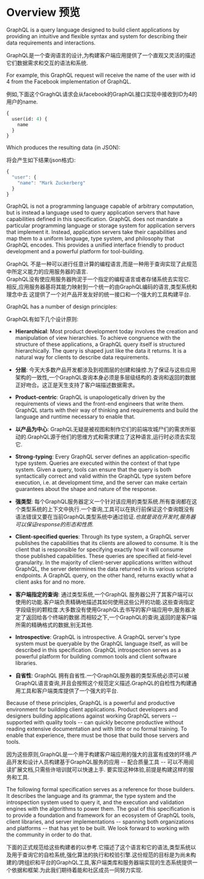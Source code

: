 
# Overview 预览

GraphQL is a query language designed to build client applications by providing
an intuitive and flexible syntax and system for describing their data
requirements and interactions.

GraphQL是一个查询语言的设计,为构建客户端应用提供了一个直观又灵活的描述它们数据需求和交互的语法和系统.

For example, this GraphQL request will receive the name of the user with id 4
from the Facebook implementation of GraphQL.

例如,下面这个GraghQL请求会从facebook的GraphQL接口实现中接收到ID为4的用户的name.

```graphql
{
  user(id: 4) {
    name
  }
}
```

Which produces the resulting data (in JSON):

将会产生如下结果(json格式):

```js
{
  "user": {
    "name": "Mark Zuckerberg"
  }
}
```

GraphQL is not a programming language capable of arbitrary computation, but is
instead a language used to query application servers that have
capabilities defined in this specification. GraphQL does not mandate a
particular programming language or storage system for application servers that
implement it. Instead, application servers take their capabilities and map them
to a uniform language, type system, and philosophy that GraphQL encodes.
This provides a unified interface friendly to product development and a powerful
platform for tool-building.

GraphQL 不是一种可以进行任意计算的编程语言,而是一种用于查询实现了此规范中所定义能力的应用服务器的语言.  
GraphQL没有使应用服务器拘泥于一个指定的编程语言或者存储系统去实现它.  
相反,应用服务器基将其能力映射到一个统一的由GraphQL编码的语言,类型系统和理念中去
这提供了一个对产品开发友好的统一接口和一个强大的工具构建平台.  

GraphQL has a number of design principles:

GraphQL有如下几个设计原则:

 * **Hierarchical**: Most product development today involves the creation and
   manipulation of view hierarchies. To achieve congruence with the structure
   of these applications, a GraphQL query itself is structured hierarchically.
   The query is shaped just like the data it returns. It is a natural
   way for clients to describe data requirements.

 * **分层**: 今天大多数产品开发都涉及到视图层的创建和操控.为了保证与这些应用架构的一致性,一个GraphQL查询本身必须是多层级结构的.查询和返回的数据正好吻合。这正是天生支持了客户端描述数据需求。

 * **Product-centric**: GraphQL is unapologetically driven by the requirements
   of views and the front-end engineers that write them. GraphQL starts with
   their way of thinking and requirements and build the language and runtime
   necessary to enable that.

 * **以产品为中心**: GraphQL无疑是被视图和制作它们的前端攻城尸们的需求所驱动的.GraphQL源于他们的思维方式和需求建立了这种语言,运行时必须去实现它.

 * **Strong-typing**: Every GraphQL server defines an application-specific
   type system. Queries are executed within the context of that type system.
   Given a query, tools can ensure that the query is both syntactically
   correct and valid within the GraphQL type system before execution, i.e. at
   development time, and the server can make certain guarantees about the shape
   and nature of the response.

 * **强类型**: 每个GraphQL服务器定义一个针对该应用的类型系统.所有查询都在这个类型系统的上下文中执行.一个查询,工具可以在执行前保证这个查询既没有语法错误又要在当前GraphQL类型系统中通过验证.*也就是说在开发时,服务器可以保证response的形态和性质.*

 * **Client-specified queries**: Through its type system, a GraphQL server
   publishes the capabilities that its clients are allowed to consume. It is
   the client that is responsible for specifying exactly how it will consume
   those published capabilities. These queries are specified at field-level
   granularity. In the majority of client-server applications written
   without GraphQL, the server determines the data returned in its various
   scripted endpoints. A GraphQL query, on the other hand, returns exactly what
   a client asks for and no more.

 * **客户端指定的查询**: 通过类型系统,一个GraphQL 服务器公开了其客户端可以使用的功能.客户端负责精确地描述其如何使用这些公开的功能.这些查询指定字段级别的颗粒度.大多数没有使用GraphQL去书写的客户端应用中,服务器决定了返回给各个终端的数据.而相较之下,一个GraphQL的查询,返回的是客户端所需的精确格式的数据,别无其他.

 * **Introspective**: GraphQL is introspective. A GraphQL server's type system
   must be queryable by the GraphQL language itself, as will be described in this
   specification. GraphQL introspection serves as a powerful platform for
   building common tools and client software libraries.

 * **自省性**: GraphQL 拥有自省性.一个GraphQL服务器的类型系统必须可以被GraphQL语言查询,并且会按照这个规范定义描述.GraphQL的自检性为构建通用工具和客户端类库提供了一个强大的平台.

Because of these principles, GraphQL is a powerful and productive environment
for building client applications. Product developers and designers building
applications against working GraphQL servers -- supported with quality tools --
can quickly become productive without reading extensive documentation and with
little or no formal training. To enable that experience, there must be those
that build those servers and tools.

因为这些原则,GraphQL是一个用于构建客户端应用的强大的且富有成效的环境.产品开发和设计人员构建基于GraphQL服务的应用 -- 配合质量工具 -- 可以不用阅读扩展文档,只需些许培训就可以快速上手. 要实现这种体验,前提是构建这样的服务和工具.

The following formal specification serves as a reference for those builders.
It describes the language and its grammar, the type system and the
introspection system used to query it, and the execution and validation engines
with the algorithms to power them. The goal of this specification is to provide
a foundation and framework for an ecosystem of GraphQL tools, client libraries,
and server implementations -- spanning both organizations and platforms -- that
has yet to be built. We look forward to working with the community
in order to do that.

下面的正式规范给这些构建者的以参考.它描述了这个语言和它的语法,类型系统以及用于查询它的自检系统,强化算法的执行和校验引擎.这份规范的目标是为尚未构建的/跨组织和平台的GraphQL工具,客户端类库和服务器端实现的生态系统提供一个依据和框架.为此我们期待着能和社区成员一同努力实现.
